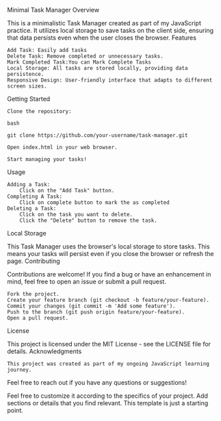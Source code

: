 Minimal Task Manager
Overview

This is a minimalistic Task Manager created as part of my JavaScript practice. It utilizes local storage to save tasks on the client side, ensuring that data persists even when the user closes the browser.
Features

    Add Task: Easily add tasks 
    Delete Task: Remove completed or unnecessary tasks.
    Mark Completed Task:You can Mark Complete Tasks
    Local Storage: All tasks are stored locally, providing data persistence.
    Responsive Design: User-friendly interface that adapts to different screen sizes.

Getting Started

    Clone the repository:

    bash

    git clone https://github.com/your-username/task-manager.git

    Open index.html in your web browser.

    Start managing your tasks!

Usage

    Adding a Task:
        Click on the "Add Task" button.
    Completing A Task: 
        Click on complete button to mark the as completed
    Deleting a Task:
        Click on the task you want to delete.
        Click the "Delete" button to remove the task.

Local Storage

This Task Manager uses the browser's local storage to store tasks. This means your tasks will persist even if you close the browser or refresh the page.
Contributing

Contributions are welcome! If you find a bug or have an enhancement in mind, feel free to open an issue or submit a pull request.

    Fork the project.
    Create your feature branch (git checkout -b feature/your-feature).
    Commit your changes (git commit -m 'Add some feature').
    Push to the branch (git push origin feature/your-feature).
    Open a pull request.

License

This project is licensed under the MIT License - see the LICENSE file for details.
Acknowledgments

    This project was created as part of my ongoing JavaScript learning journey.

Feel free to reach out if you have any questions or suggestions!

Feel free to customize it according to the specifics of your project. Add sections or details that you find relevant. This template is just a starting point.

